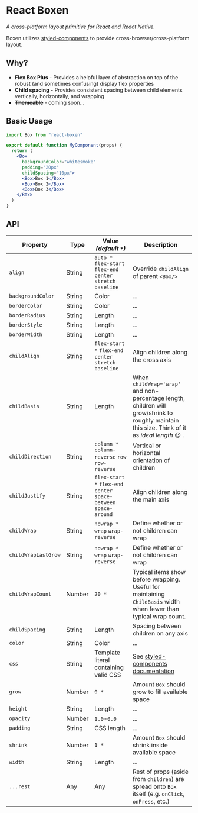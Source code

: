 # React Boxen
_A cross-platform layout primitive for React and React Native._

Boxen utilizes [styled-components](https://styled-components.com) to provide cross-browser/cross-platform layout.

## Why?

- **Flex Box Plus** - Provides a helpful layer of abstraction on top of the robust (and sometimes confusing) display flex properties
- **Child spacing** - Provides consistent spacing between child elements vertically, horizontally, and wrapping
- ~~**Themeable**~~ - coming soon...

## Basic Usage
```jsx
import Box from "react-boxen"

export default function MyComponent(props) {
  return (
    <Box
      backgroundColor="whitesmoke"
      padding="20px"
      childSpacing="10px">
      <Box>Box 1</Box>
      <Box>Box 2</Box>
      <Box>Box 3</Box>      
    </Box>
  )
}
```

## API

Property               | Type   | Value _(default `*`)_                                             | Description
---                    | ---    | ---                                                               | ---        
`align`                | String | `auto *` `flex-start` `flex-end` `center` `stretch` `baseline`    | Override `childAlign` of parent `<Box/>`
`backgroundColor`      | String | Color                                                             | ...           
`borderColor`          | String | Color                                                             | ...        
`borderRadius`         | String | Length                                                            | ...        
`borderStyle`          | String | Length                                                            | ...        
`borderWidth`          | String | Length                                                            | ...        
`childAlign`           | String | `flex-start *` `flex-end` `center` `stretch` `baseline`           | Align children along the cross axis
`childBasis`           | String | Length                                                            | When `childWrap='wrap'` and non-percentage length, children will grow/shrink to roughly maintain this size. Think of it as _ideal length_ 😉 .
`childDirection`       | String | `column *` `column-reverse` `row` `row-reverse`                   | Vertical or horizontal orientation of children
`childJustify`         | String | `flex-start *` `flex-end` `center` `space-between` `space-around` | Align children along the main axis
`childWrap`            | String | `nowrap *` `wrap` `wrap-reverse`                                  | Define whether or not children can wrap
`childWrapLastGrow`    | String | `nowrap *` `wrap` `wrap-reverse`                                  | Define whether or not children can wrap
`childWrapCount`       | Number | `20 *`                                                            | Typical items show before wrapping. Useful for maintaining `ChildBasis` width when fewer than typical wrap count.
`childSpacing`         | String | Length                                                            | Spacing between children on any axis
`color`                | String | Color                                                             | ...
`css`                  | String | Template literal containing valid CSS                             | See [styled-components documentation](https://github.com/styled-components/styled-components#passed-props)
`grow`                 | Number | `0 *`                                                             | Amount `Box` should grow to fill available space
`height`               | String | Length                                                            | ...
`opacity`              | Number | `1.0`-`0.0`                                                       | ...
`padding`              | String | CSS length                                                        | ...
`shrink`               | Number | `1 *`                                                             | Amount `Box` should shrink inside available space
`width`                | String | Length                                                            | ...
`...rest`              | Any    | Any                                                               | Rest of props (aside from `children`) are spread onto `Box` itself (e.g. `onClick`, `onPress`, etc.)
